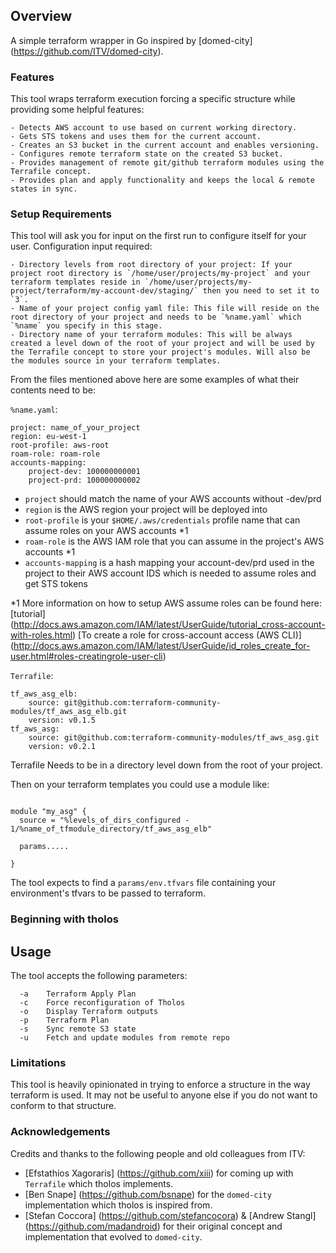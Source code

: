 ## Overview

A simple terraform wrapper in Go inspired by [domed-city] (https://github.com/ITV/domed-city).


### Features

This tool wraps terraform execution forcing a specific structure while providing some helpful features:

	- Detects AWS account to use based on current working directory.
	- Gets STS tokens and uses them for the current account.
	- Creates an S3 bucket in the current account and enables versioning.
	- Configures remote terraform state on the created S3 bucket.
	- Provides management of remote git/github terraform modules using the Terrafile concept.
	- Provides plan and apply functionality and keeps the local & remote states in sync. 


### Setup Requirements

This tool will ask you for input on the first run to configure itself for your user.
Configuration input required:
	
	- Directory levels from root directory of your project: If your project root directory is `/home/user/projects/my-project` and your terraform templates reside in `/home/user/projects/my-project/terraform/my-account-dev/staging/` then you need to set it to `3`.
	- Name of your project config yaml file: This file will reside on the root directory of your project and needs to be `%name.yaml` which `%name` you specify in this stage.
	- Directory name of your terraform modules: This will be always created a level down of the root of your project and will be used by the Terrafile concept to store your project's modules. Will also be the modules source in your terraform templates.


From the files mentioned above here are some examples of what their contents need to be:

`%name.yaml`:

```
project: name_of_your_project
region: eu-west-1
root-profile: aws-root
roam-role: roam-role
accounts-mapping:
    project-dev: 100000000001
    project-prd: 100000000002

```
- `project` should match the name of your AWS accounts without -dev/prd
- `region` is the AWS region your project will be deployed into
- `root-profile` is your `$HOME/.aws/credentials` profile name that can assume roles on your AWS accounts *1
- `roam-role` is the AWS IAM role that you can assume in the project's AWS accounts *1
- `accounts-mapping` is a hash mapping your account-dev/prd used in the project to their AWS account IDS which is needed to assume roles and get STS tokens


*1 More information on how to setup AWS assume roles can be found here: [tutorial] (http://docs.aws.amazon.com/IAM/latest/UserGuide/tutorial_cross-account-with-roles.html) [To create a role for cross-account access (AWS CLI)] (http://docs.aws.amazon.com/IAM/latest/UserGuide/id_roles_create_for-user.html#roles-creatingrole-user-cli)


`Terrafile`:

```
tf_aws_asg_elb:
	source: git@github.com:terraform-community-modules/tf_aws_asg_elb.git
	version: v0.1.5
tf_aws_asg:
	source: git@github.com:terraform-community-modules/tf_aws_asg.git
	version: v0.2.1

```
Terrafile Needs to be in a directory level down from the root of your project.

Then on your terraform templates you could use a module like:

```

module "my_asg" {
  source = "%levels_of_dirs_configured - 1/%name_of_tfmodule_directory/tf_aws_asg_elb"

  params.....

}

```

The tool expects to find a `params/env.tfvars` file containing your environment's tfvars to be passed to terraform.




### Beginning with tholos

## Usage

The tool accepts the following parameters:

```
  -a	Terraform Apply Plan
  -c	Force reconfiguration of Tholos
  -o	Display Terraform outputs
  -p	Terraform Plan
  -s	Sync remote S3 state
  -u	Fetch and update modules from remote repo

```


### Limitations

This tool is heavily opinionated in trying to enforce a structure in the way terraform is used. It may not be useful to anyone else if you do not want to conform to that structure.

### Acknowledgements

Credits and thanks to the following people and old colleagues from ITV:

- [Efstathios Xagoraris] (https://github.com/xiii) for coming up with `Terrafile` which tholos implements.
- [Ben Snape] (https://github.com/bsnape) for the `domed-city` implementation which tholos is inspired from.
- [Stefan Coccora] (https://github.com/stefancocora) & [Andrew Stangl] (https://github.com/madandroid) for their original concept and implementation that evolved to `domed-city`.





